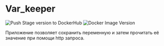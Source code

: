 # Var_keeper

![Push Stage version to DockerHub](https://github.com/Teru3301/var_keeper/actions/workflows/staging.yml/badge.svg) ![Docker Image Version](https://img.shields.io/docker/v/teru3301/var_keeper?sort=date&style=for-the-badge&logo=docker&logoColor=%23ffffff&label=build%20for%20commit&labelColor=%231c62eb&color=%2310151b)

Приложение позволяет сохранить переменную и затем прочитать её значение при помощи http запроса.
